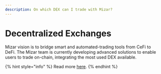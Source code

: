 ```yaml
---
description: On which DEX can I trade with Mizar?
---
```


# Decentralized Exchanges

Mizar vision is to bridge smart and automated-trading tools from CeFi to DeFi. The Mizar team is currently developing advanced solutions to enable users to trade on-chain, integrating the most used DEX available.

{% hint style="info" %}
Read more [here](../whitepaper/defi-trading.md).
{% endhint %}
